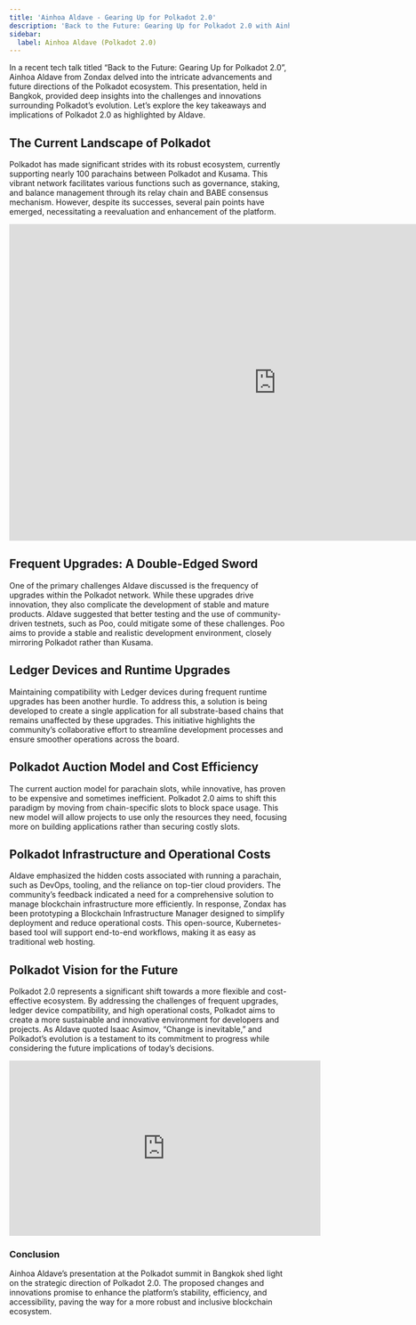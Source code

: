 ```yaml
---
title: 'Ainhoa Aldave - Gearing Up for Polkadot 2.0'
description: 'Back to the Future: Gearing Up for Polkadot 2.0 with Ainhoa Aldave (Zondax)'
sidebar:
  label: Ainhoa Aldave (Polkadot 2.0)
---
```


In a recent tech talk titled “Back to the Future: Gearing Up for Polkadot 2.0”, Ainhoa Aldave from Zondax delved into the intricate advancements and future directions of the Polkadot ecosystem. This presentation, held in Bangkok, provided deep insights into the challenges and innovations surrounding Polkadot’s evolution. Let’s explore the key takeaways and implications of Polkadot 2.0 as highlighted by Aldave.

## The Current Landscape of Polkadot
Polkadot has made significant strides with its robust ecosystem, currently supporting nearly 100 parachains between Polkadot and Kusama. This vibrant network facilitates various functions such as governance, staking, and balance management through its relay chain and BABE consensus mechanism. However, despite its successes, several pain points have emerged, necessitating a reevaluation and enhancement of the platform.

<iframe allowfullscreen="true" frameborder="0" height="569" mozallowfullscreen="true" src="https://docs.google.com/presentation/d/e/2PACX-1vT1AtYM3lgxRdMcheXxJpCjiUjg9bK34vNekRFQAZYKNREVfuZiI2RAbyS9PKRNSfqipypCyjUp8Rw6/embed?start=false&loop=false&delayms=60000" webkitallowfullscreen="true" width="960"></iframe>

## Frequent Upgrades: A Double-Edged Sword
One of the primary challenges Aldave discussed is the frequency of upgrades within the Polkadot network. While these upgrades drive innovation, they also complicate the development of stable and mature products. Aldave suggested that better testing and the use of community-driven testnets, such as Poo, could mitigate some of these challenges. Poo aims to provide a stable and realistic development environment, closely mirroring Polkadot rather than Kusama.

## Ledger Devices and Runtime Upgrades
Maintaining compatibility with Ledger devices during frequent runtime upgrades has been another hurdle. To address this, a solution is being developed to create a single application for all substrate-based chains that remains unaffected by these upgrades. This initiative highlights the community’s collaborative effort to streamline development processes and ensure smoother operations across the board.

## Polkadot Auction Model and Cost Efficiency
The current auction model for parachain slots, while innovative, has proven to be expensive and sometimes inefficient. Polkadot 2.0 aims to shift this paradigm by moving from chain-specific slots to block space usage. This new model will allow projects to use only the resources they need, focusing more on building applications rather than securing costly slots.

## Polkadot Infrastructure and Operational Costs
Aldave emphasized the hidden costs associated with running a parachain, such as DevOps, tooling, and the reliance on top-tier cloud providers. The community’s feedback indicated a need for a comprehensive solution to manage blockchain infrastructure more efficiently. In response, Zondax has been prototyping a Blockchain Infrastructure Manager designed to simplify deployment and reduce operational costs. This open-source, Kubernetes-based tool will support end-to-end workflows, making it as easy as traditional web hosting.

## Polkadot Vision for the Future
Polkadot 2.0 represents a significant shift towards a more flexible and cost-effective ecosystem. By addressing the challenges of frequent upgrades, ledger device compatibility, and high operational costs, Polkadot aims to create a more sustainable and innovative environment for developers and projects. As Aldave quoted Isaac Asimov, “Change is inevitable,” and Polkadot’s evolution is a testament to its commitment to progress while considering the future implications of today’s decisions.

<iframe allow="accelerometer; autoplay; clipboard-write; encrypted-media; gyroscope; picture-in-picture; web-share" allowfullscreen="" frameborder="0" height="315" referrerpolicy="strict-origin-when-cross-origin" src="https://www.youtube.com/embed/j40PodVY3Ww?si=5mqDWcWjfUXeJlhB" title="YouTube video player" width="560"></iframe>

### Conclusion
Ainhoa Aldave’s presentation at the Polkadot summit in Bangkok shed light on the strategic direction of Polkadot 2.0. The proposed changes and innovations promise to enhance the platform’s stability, efficiency, and accessibility, paving the way for a more robust and inclusive blockchain ecosystem.